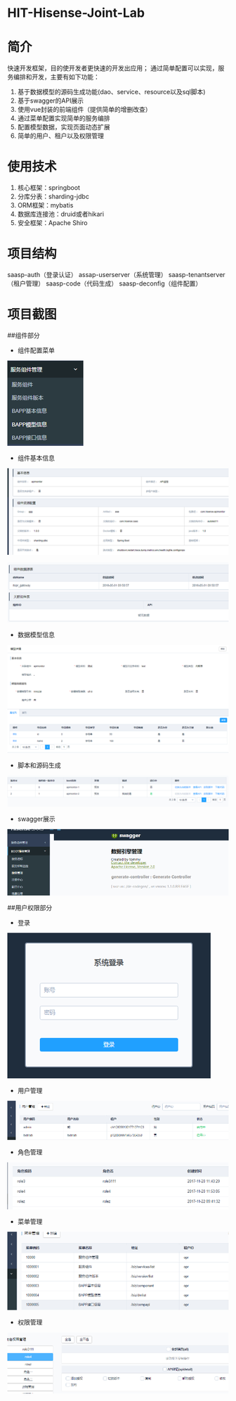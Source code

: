 # HIT-Hisense-Joint-Lab

# 简介
快速开发框架，目的使开发者更快速的开发出应用；
通过简单配置可以实现，服务编排和开发，主要有如下功能：

1. 基于数据模型的源码生成功能(dao、service、resource以及sql脚本)
2. 基于swagger的API展示
3. 使用vue封装的前端组件（提供简单的增删改查）
4. 通过菜单配置实现简单的服务编排
5. 配置模型数据，实现页面动态扩展
6. 简单的用户、租户以及权限管理

# 使用技术
1. 核心框架：springboot
2. 分库分表：sharding-jdbc
3. ORM框架：mybatis
4. 数据库连接池：druid或者hikari
5. 安全框架：Apache Shiro

# 项目结构

saasp-auth（登录认证）
assap-userserver（系统管理）
saasp-tenantserver（租户管理）
saasp-code（代码生成）
saasp-deconfig（组件配置）

# 项目截图

##组件部分
- 组件配置菜单

![menus](https://github.com/tommyhxh/HIT-Hisense-Joint-Lab/blob/master/doc/1.png)

- 组件基本信息

![base1](https://github.com/tommyhxh/HIT-Hisense-Joint-Lab/blob/master/doc/base1.png)

![base2](https://github.com/tommyhxh/HIT-Hisense-Joint-Lab/blob/master/doc/base2.png)

- 数据模型信息

![demodel](https://github.com/tommyhxh/HIT-Hisense-Joint-Lab/blob/master/doc/demodel.png)

- 脚本和源码生成

![download](https://github.com/tommyhxh/HIT-Hisense-Joint-Lab/blob/master/doc/download.png)

- swagger展示

![swagger](https://github.com/tommyhxh/HIT-Hisense-Joint-Lab/blob/master/doc/2.png)

##用户权限部分

- 登录

![login](https://github.com/tommyhxh/HIT-Hisense-Joint-Lab/blob/master/doc/3.png)

- 用户管理

![user](https://github.com/tommyhxh/HIT-Hisense-Joint-Lab/blob/master/doc/user.png)

- 角色管理

![role](https://github.com/tommyhxh/HIT-Hisense-Joint-Lab/blob/master/doc/role.png)

- 菜单管理

![menus1](https://github.com/tommyhxh/HIT-Hisense-Joint-Lab/blob/master/doc/menus.png)

- 权限管理

![auth](https://github.com/tommyhxh/HIT-Hisense-Joint-Lab/blob/master/doc/auth.png)



